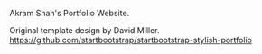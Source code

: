 Akram Shah's Portfolio Website.

Original template design by David Miller.
https://github.com/startbootstrap/startbootstrap-stylish-portfolio